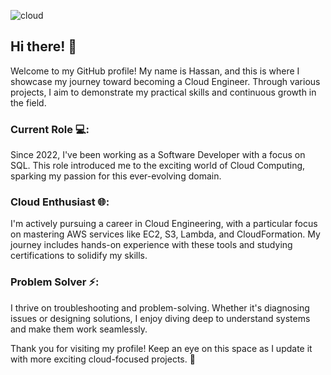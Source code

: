 ![cloud](https://github.com/user-attachments/assets/75d85062-d739-4d7c-a1b3-16183a36ce41)


## Hi there! 👋
Welcome to my GitHub profile! My name is Hassan, and this is where I showcase my journey toward becoming a Cloud Engineer. 
Through various projects, I aim to demonstrate my practical skills and continuous growth in the field.

### Current Role 💻: 
Since 2022, I've been working as a Software Developer with a focus on SQL.
This role introduced me to the exciting world of Cloud Computing, sparking my passion for this ever-evolving domain.

### Cloud Enthusiast 🌐:
I'm actively pursuing a career in Cloud Engineering, with a particular focus on mastering AWS services like EC2, S3, Lambda, and CloudFormation. 
My journey includes hands-on experience with these tools and studying certifications to solidify my skills.

### Problem Solver ⚡: 
I thrive on troubleshooting and problem-solving. 
Whether it's diagnosing issues or designing solutions, I enjoy diving deep to understand systems and make them work seamlessly.

Thank you for visiting my profile! 
Keep an eye on this space as I update it with more exciting cloud-focused projects. 🚀

  
